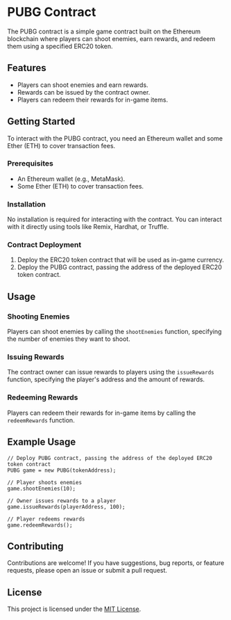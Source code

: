 # PUBG Contract

The PUBG contract is a simple game contract built on the Ethereum blockchain where players can shoot enemies, earn rewards, and redeem them using a specified ERC20 token.

## Features

- Players can shoot enemies and earn rewards.
- Rewards can be issued by the contract owner.
- Players can redeem their rewards for in-game items.

## Getting Started

To interact with the PUBG contract, you need an Ethereum wallet and some Ether (ETH) to cover transaction fees.

### Prerequisites

- An Ethereum wallet (e.g., MetaMask).
- Some Ether (ETH) to cover transaction fees.

### Installation

No installation is required for interacting with the contract. You can interact with it directly using tools like Remix, Hardhat, or Truffle.

### Contract Deployment

1. Deploy the ERC20 token contract that will be used as in-game currency.
2. Deploy the PUBG contract, passing the address of the deployed ERC20 token contract.

## Usage

### Shooting Enemies

Players can shoot enemies by calling the `shootEnemies` function, specifying the number of enemies they want to shoot.

### Issuing Rewards

The contract owner can issue rewards to players using the `issueRewards` function, specifying the player's address and the amount of rewards.

### Redeeming Rewards

Players can redeem their rewards for in-game items by calling the `redeemRewards` function.

## Example Usage

```solidity
// Deploy PUBG contract, passing the address of the deployed ERC20 token contract
PUBG game = new PUBG(tokenAddress);

// Player shoots enemies
game.shootEnemies(10);

// Owner issues rewards to a player
game.issueRewards(playerAddress, 100);

// Player redeems rewards
game.redeemRewards();
```

## Contributing

Contributions are welcome! If you have suggestions, bug reports, or feature requests, please open an issue or submit a pull request.

## License

This project is licensed under the [MIT License](LICENSE).
